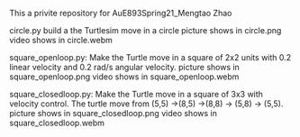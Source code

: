 This a privite repository for AuE893Spring21_Mengtao Zhao

circle.py build a the Turtlesim move in a circle
picture shows in circle.png
video shows in circle.webm

square_openloop.py: Make the Turtle move in a square of 2x2 units with 0.2 linear velocity and 0.2 rad/s angular velocity.
picture shows in square_openloop.png
video shows in square_openloop.webm

square_closedloop.py: Make the Turtle move in a square of 3x3 with velocity control.
The turtle move from (5,5) ->(8,5) ->(8,8) -> (5,8) -> (5,5).
picture shows in square_closedloop.png
video shows in square_closedloop.webm
